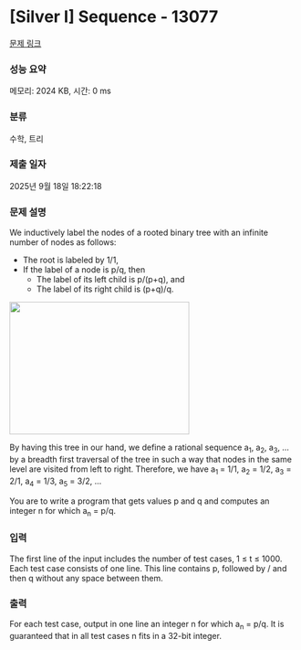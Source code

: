 # [Silver I] Sequence - 13077 

[문제 링크](https://www.acmicpc.net/problem/13077) 

### 성능 요약

메모리: 2024 KB, 시간: 0 ms

### 분류

수학, 트리

### 제출 일자

2025년 9월 18일 18:22:18

### 문제 설명

<p>We inductively label the nodes of a rooted binary tree with an infinite number of nodes as follows:</p>

<ul>
	<li>The root is labeled by 1/1,</li>
	<li>If the label of a node is p/q, then
	<ul>
		<li>The label of its left child is p/(p+q), and</li>
		<li>The label of its right child is (p+q)/q. </li>
	</ul>
	</li>
</ul>

<p><img alt="" src="https://onlinejudgeimages.s3.amazonaws.com/problem/13077/%EC%8A%A4%ED%81%AC%EB%A6%B0%EC%83%B7%202016-09-10%20%EC%98%A4%ED%9B%84%206.39.14.png" style="height:232px; width:315px"></p>

<p>By having this tree in our hand, we define a rational sequence a<sub>1</sub>, a<sub>2</sub>, a<sub>3</sub>, … by a breadth first traversal of the tree in such a way that nodes in the same level are visited from left to right. Therefore, we have a<sub>1 </sub>= 1/1, a<sub>2</sub> = 1/2, a<sub>3</sub> = 2/1, a<sub>4</sub> = 1/3, a<sub>5</sub> = 3/2, …</p>

<p>You are to write a program that gets values p and q and computes an integer n for which a<sub>n</sub> = p/q.</p>

### 입력 

 <p>The first line of the input includes the number of test cases, 1 ≤ t ≤ 1000. Each test case consists of one line. This line contains p, followed by / and then q without any space between them.</p>

### 출력 

 <p>For each test case, output in one line an integer n for which a<sub>n</sub> = p/q. It is guaranteed that in all test cases n fits in a 32-bit integer.</p>


